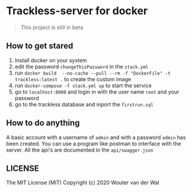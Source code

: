 # Trackless-server for docker

> This project is still in beta

## How to get stared

  1. Install docker on your system
  2. edit the password `changeThisPassword` in the `stack.yml`
  3. run `docker build  --no-cache --pull --rm -f "DockerFile" -t trackless:latest .` to create the custom image
  4. run `docker-compose -f stack.yml up` to start the service
  5. go to `localhost:8080` and login in with the user name `root` and your password
  6. go to the trackless database and inport the `firstrun.sql`

## How to do anything

A basic account with a username of `admin` and with a password `admin` has been created.
You can use a program like postman to interface with the server.
All the api's are documented in the `api/swagger.json`

## LICENSE

The MIT License (MIT)
Copyright (c) 2020 Wouter van der Wal
